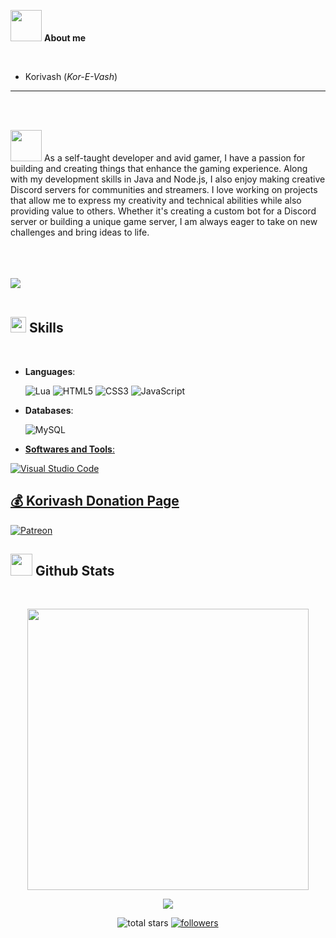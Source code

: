 <p align="center">

 <img src = "https://cdn.discordapp.com/emojis/1057946941150986260.gif" width=50px> **About me**


<br>


- Korivash (*Kor-E-Vash*)
---
<br><br>

 <img src = "https://cdn.discordapp.com/emojis/1057946941150986260.gif" width=50px>
As a self-taught developer and avid gamer, I have a passion for building and creating things that enhance the gaming experience. Along with my development skills in Java and Node.js, I also enjoy making creative Discord servers for communities and streamers. I love working on projects that allow me to express my creativity and technical abilities while also providing value to others. Whether it's creating a custom bot for a Discord server or building a unique game server, I am always eager to take on new challenges and bring ideas to life. </a>
<br><br>

<p align="center">

<br><br>
<img src="https://user-images.githubusercontent.com/73097560/115834477-dbab4500-a447-11eb-908a-139a6edaec5c.gif"><br><br> 

## <img src="https://media2.giphy.com/media/QssGEmpkyEOhBCb7e1/giphy.gif?cid=ecf05e47a0n3gi1bfqntqmob8g9aid1oyj2wr3ds3mg700bl&rid=giphy.gif" width ="25"><b> Skills</b>
<br>

<p align="center">

- **Languages**:

    ![Lua](https://img.shields.io/badge/lua-%3363BD.svg?style=for-the-badge&logo=LualogoColor=blue)
    ![HTML5](https://img.shields.io/badge/HTML5%20-%23E34F26.svg?style=for-the-badge&logo=html5&logoColor=white)
    ![CSS3](https://img.shields.io/badge/CSS%20-%231572B6.svg?style=for-the-badge&logo=css3&logoColor=white)
    ![JavaScript](https://img.shields.io/badge/JavaScript%20-%23F7DF1E.svg?style=for-the-badge&logo=javascript&logoColor=black)
   

<p align="center">

- **Databases**:

    ![MySQL](https://img.shields.io/badge/mysql-%2300f.svg?style=for-the-badge&logo=mysql&logoColor=white)

    <!-- Social badges section -->
<!-- Badges with custom icons - https://github.com/DenverCoder1/custom-icon-badges -->
<!-- View counter - https://github.com/DenverCoder1/Simple-View-Counter -->
<p align="center">
  <a href="https://www.youtube.com/channel/UCb82szNb1VXwZWfrmaYtTbw?sub_confirmation=1">
  <a href="https://github.com/Korivash?tab=repositories&sort=stargazers">

<p align="center">


- **Softwares and Tools**:
    
 ![Visual Studio Code](https://img.shields.io/badge/Visual%20Studio%20Code-0078d7.svg?style=for-the-badge&logo=visual-studio-code&logoColor=white)
<br>

<p align="center">

## 💰 Korivash Donation Page
[![Patreon](https://img.shields.io/badge/Patreon-FF424D?style=for-the-badge&logo=patreon&logoColor=white)](https://www.patreon.com/korivash)
</p>

<p align="center">

</p>

## <img src="https://media.giphy.com/media/iY8CRBdQXODJSCERIr/giphy.gif" width="35"><b> Github Stats </b>
<br>



<p align="center">

<div align="center">

<a href="https://github.com/Korivash/">
  <img src="https://github-readme-stats.vercel.app/api?username=Korivash&include_all_commits=true&count_private=true&show_icons=true&line_height=20&title_color=7A7ADB&icon_color=2234AE&text_color=D3D3D3&bg_color=0,000000,130F40" width="450"/>

![](https://komarev.com/ghpvc/?username=Korivash&label=PROFILE+VIEWS)
</a>
</div>

<p align="center">
    <img alt="total stars" title="Total stars on GitHub" src="https://custom-icon-badges.demolab.com/github/stars/Korivash?color=55960c&style=for-the-badge&labelColor=488207&logo=star"/></a>
  <a href="https://github.com/Korivash?tab=followers">
    <img alt="followers" title="Follow me on Github" src="https://custom-icon-badges.demolab.com/github/followers/Korivash?color=236ad3&labelColor=1155ba&style=for-the-badge&logo=person-add&label=Follow&logoColor=white"/></a>
</p>








